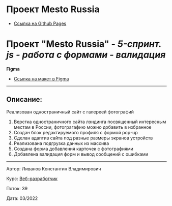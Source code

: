 # Проект Mesto Russia
* [Ссылка на Github Pages](https://livanovkv.github.io/mesto/)
# Проект "Mesto Russia" - *5-спринт. js - работа с формами - валидация*

**Figma**

* [Ссылка на макет в Figma](https://www.figma.com/file/kRVLKwYG3d1HGLvh7JFWRT/JavaScript.-Sprint-6?node-id=0%3A1)
------------------------------------------------
## Описание:

Реализован одностраничный сайт c галереей фотографий

1. Верстка одностраничного сайта лэндинга посвященный интересным местам в России, фотограгафию можно добавить в избранное
2. Создан блок редактируемого профиля с формой pop-up 
3. Сделан адаптив сайта под разные размеры экранов устройств
4. Реализована подгрузка данных из массива
5. Создана форма добавления карточек с фотографиями 
6. Добавлена валидация форм и вывод сообщений с ошибками
------------------------------------------------
Автор: Ливанов Константин Владимирович

Курс: [Веб-разработчик](https://practicum.yandex.ru/)

Поток: 39

Дата: 03/2022
